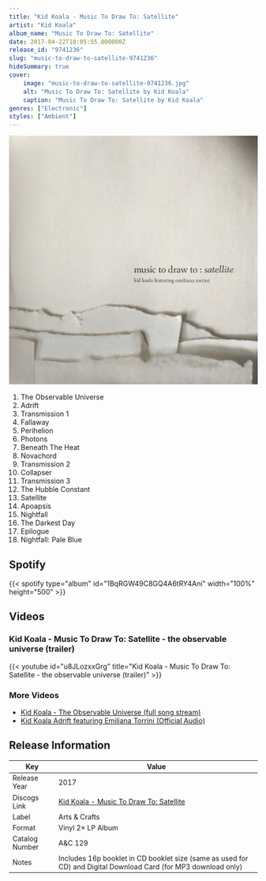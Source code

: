```yaml
---
title: "Kid Koala - Music To Draw To: Satellite"
artist: "Kid Koala"
album_name: "Music To Draw To: Satellite"
date: 2017-04-22T10:05:55.000000Z
release_id: "9741236"
slug: "music-to-draw-to-satellite-9741236"
hideSummary: true
cover:
    image: "music-to-draw-to-satellite-9741236.jpg"
    alt: "Music To Draw To: Satellite by Kid Koala"
    caption: "Music To Draw To: Satellite by Kid Koala"
genres: ["Electronic"]
styles: ["Ambient"]
---
```


![Music To Draw To: Satellite by Kid Koala](music-to-draw-to-satellite-9741236.jpg)

<!-- section break -->

1. The Observable Universe
2. Adrift
3. Transmission 1
4. Fallaway
5. Perihelion
6. Photons
7. Beneath The Heat
8. Novachord
9. Transmission 2
10. Collapser
11. Transmission 3
12. The Hubble Constant
13. Satellite
14. Apoapsis
15. Nightfall
16. The Darkest Day
17. Epilogue
18. Nightfall: Pale Blue

<!-- section break -->


## Spotify
{{< spotify type="album" id="1BqRGW49C8GQ4A6tRY4Ani" width="100%" height="500" >}}



## Videos
### Kid Koala - Music To Draw To: Satellite - the observable universe (trailer)
{{< youtube id="u8JLozxxGrg" title="Kid Koala - Music To Draw To: Satellite - the observable universe (trailer)" >}}<br>

### More Videos

- [Kid Koala - The Observable Universe (full song stream)](https://www.youtube.com/watch?v=ZDuCTIhvD5w)
- [Kid Koala Adrift featuring Emilíana Torrini (Official Audio)](https://www.youtube.com/watch?v=QXLK91GLnjg)


## Release Information
|  Key           | Value                                                |
| ---------------| ---------------------------------------------------- |
| Release Year   | 2017                                   |
| Discogs Link   | [Kid Koala - Music To Draw To: Satellite](https://www.discogs.com/release/9741236-Kid-Koala-Featuring-Emil%C3%ADana-Torrini-Music-To-Draw-To-Satellite) |
| Label          | Arts & Crafts |
| Format         | Vinyl 2× LP Album |
| Catalog Number | A&C 129 |
| Notes | Includes 16p booklet  in CD booklet size (same as used for CD) and Digital Download Card (for MP3 download only) |